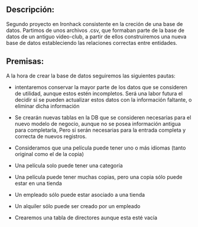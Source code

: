 




## Descripción:


Segundo proyecto en Ironhack consistente en la creción de una base de datos. Partimos de unos archivos .csv, que formaban parte de la base de datos de un antiguo video-club, a partir de ellos construiremos una nueva base de datos estableciendo las relaciones correctas entre entidades.

## Premisas:

A la hora de crear la base de datos seguiremos las siguientes pautas:

* intentaremos conservar la mayor parte de los datos que se consideren de utilidad, aunque estos estén incompletos. Será una labor futura el decidir si se pueden actualizar estos datos con la información faltante, o eliminar dicha información

- Se crearán nuevas tablas en la DB que se consideren necesarias para el nuevo modelo de negocio, aunque no se posea información antigua para completarla, Pero si serán necesarias para la entrada completa y correcta de nuevos registros.

- Consideramos que una película puede tener uno o más idiomas (tanto original como el de la copia)

- Una película solo puede tener una categoría

- Una película puede tener muchas copias, pero una copia sólo puede estar en una tienda

- Un empleado sólo puede estar asociado a una tienda

- Un alquiler sólo puede ser creado por un empleado

- Crearemos una tabla de directores aunque esta esté vacía
